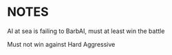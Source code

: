 # NOTES

AI at sea is failing to BarbAI, must at least win the battle

Must not win against Hard Aggressive
